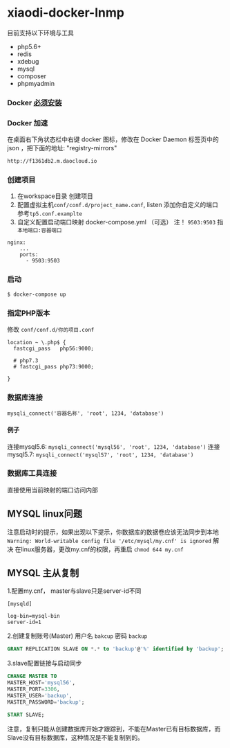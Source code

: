 # xiaodi-docker-lnmp

目前支持以下环境与工具
* php5.6+
* redis
* xdebug
* mysql
* composer
* phpmyadmin

### Docker [必须安装](https://download.docker.com/win/stable/Docker%20for%20Windows%20Installer.exe)

### Docker 加速
在桌面右下角状态栏中右键 docker 图标，修改在 Docker Daemon 标签页中的 json ，把下面的地址:
"registry-mirrors"
~~~
http://f1361db2.m.daocloud.io
~~~

### 创建项目
1. 在workspace目录 创建项目
2. 配置虚拟主机```conf/conf.d/project_name.conf```, listen 添加你自定义的端口 参考```tp5.conf.examplte```
3. 自定义配置启动端口映射 docker-compose.yml （可选）
注！ ```9503:9503``` 指 ```本地端口:容器端口```
~~~
nginx:
    ...
    ports:
      - 9503:9503
~~~

### 启动
~~~
$ docker-compose up
~~~

### 指定PHP版本
修改 ```conf/conf.d/你的项目.conf```
~~~
location ~ \.php$ {
  fastcgi_pass   php56:9000;

  # php7.3
  # fastcgi_pass php73:9000;

}
~~~

### 数据库连接
~~~
mysqli_connect('容器名称', 'root', 1234, 'database')
~~~
#### 例子
连接mysql5.6: ```mysqli_connect('mysql56', 'root', 1234, 'database')```
连接mysql5.7: ```mysqli_connect('mysql57', 'root', 1234, 'database')```

### 数据库工具连接
直接使用当前映射的端口访问内部

## MYSQL linux问题
注意启动时的提示，如果出现以下提示，你数据库的数据卷应该无法同步到本地
`Warning: World-writable config file '/etc/mysql/my.cnf' is ignored`
解决
在linux服务器，更改my.cnf的权限，再重启
`chmod 644 my.cnf`

## MYSQL 主从复制
1.配置my.cnf， master与slave只是server-id不同
```
[mysqld]

log-bin=mysql-bin
server-id=1
```
2.创建复制账号(Master) 用户名 `bakcup` 密码 `backup`
```sql
GRANT REPLICATION SLAVE ON *.* to 'backup'@'%' identified by 'backup';
```
3.slave配置链接与启动同步
```sql
CHANGE MASTER TO 
MASTER_HOST='mysql56',
MASTER_PORT=3306,
MASTER_USER='backup',
MASTER_PASSWORD='backup';
```

```sql
START SLAVE;
```
注意，复制只能从创建数据库开始才跟踪到，不能在Master已有目标数据库，而Slave没有目标数据库，这种情况是不能复制到的。
